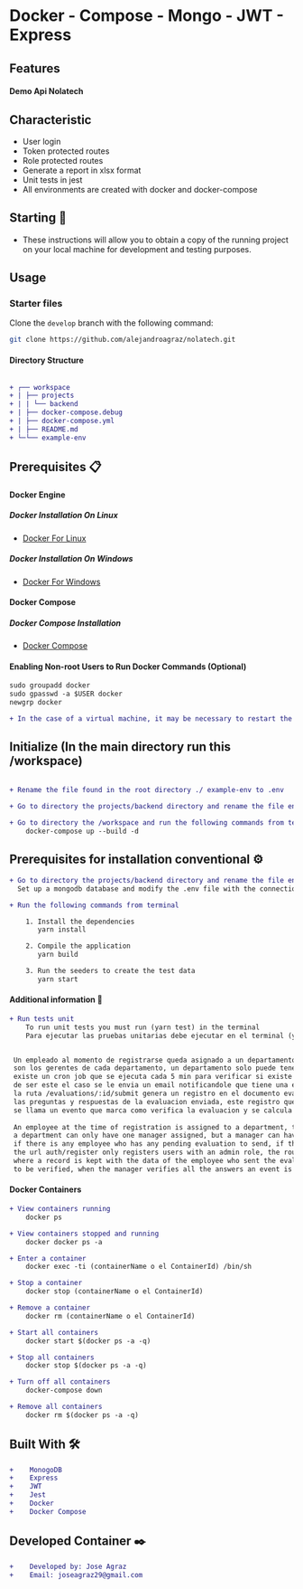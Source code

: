 # Docker - Compose - Mongo - JWT - Express

## Features

#### Demo Api Nolatech

## Characteristic
* User login
* Token protected routes
* Role protected routes
* Generate a report in xlsx format
* Unit tests in jest
* All environments are created with docker and docker-compose

## Starting 🚀

*  These instructions will allow you to obtain a copy of the running project on your local machine for development and testing purposes.

## Usage
### Starter files
Clone the `develop` branch with the following command:

```bash
git clone https://github.com/alejandroagraz/nolatech.git
```

#### Directory Structure
```diff

+ ┌── workspace
+ | ├── projects
+ | | └── backend
+ | ├── docker-compose.debug
+ | ├── docker-compose.yml
+ | ├── README.md
+ └─└── example-env

```

## Prerequisites 📋

#### Docker Engine

##### Docker Installation On Linux
* [Docker For Linux](https://docs.docker.com/install/linux/docker-ce/ubuntu/)

##### Docker Installation On Windows
* [Docker For Windows](https://docs.docker.com/docker-for-windows/install/)

#### Docker Compose

##### Docker Compose Installation
* [Docker Compose](https://docs.docker.com/compose/install/)

#### Enabling Non-root Users to Run Docker Commands (Optional)
```diff
sudo groupadd docker
sudo gpasswd -a $USER docker
newgrp docker

+ In the case of a virtual machine, it may be necessary to restart the virtual machine for the changes to take effect.

```

## Initialize (In the main directory run this /workspace)

```diff

+ Rename the file found in the root directory ./ example-env to .env

+ Go to directory the projects/backend directory and rename the file env-example to .env
    
+ Go to directory the /workspace and run the following commands from terminal
    docker-compose up --build -d
```

## Prerequisites for installation conventional ⚙️
```diff
+ Go to directory the projects/backend directory and rename the file env-example to .env
  Set up a mongodb database and modify the .env file with the connection parameters

+ Run the following commands from terminal

    1. Install the dependencies
       yarn install

    2. Compile the application
       yarn build

    3. Run the seeders to create the test data
       yarn start
```

#### Additional information 📖
```diff
+ Run tests unit
    To run unit tests you must run (yarn test) in the terminal
    Para ejecutar las pruebas unitarias debe ejecutar en el terminal (yarn test) 


 Un empleado al momento de registrarse queda asignado a un departamento, por ende los verificadores para las evaluaciones
 son los gerentes de cada departamento, un departamento solo puede tener asignado un gerente, pero un gerente puede tener asignado varios departamentos,
 existe un cron job que se ejecuta cada 5 min para verificar si existe algun empleado que tenga alguna evaluacion pendiente por enviar,
 de ser este el caso se le envia un email notificandole que tiene una evaluacion pendiente, la url auth/register solo registra usuarios con un rol admin,
 la ruta /evaluations/:id/submit genera un registro en el documento evaluationCompleted donde se lleva un registro con los datos del empleado que envio la evaluacion,
 las preguntas y respuestas de la evaluacion enviada, este registro queda peendiente por verificar, al momento que el gerente verifica todas las respuestas,
 se llama un evento que marca como verifica la evaluacion y se calcula la puntuacion de la evaluacion.
 
 An employee at the time of registration is assigned to a department, therefore the verifiers for the evaluations are the managers of each department,
 a department can only have one manager assigned, but a manager can have several departments assigned, there is a cron job that runs every 5 min to check
 if there is any employee who has any pending evaluation to send, if this is the case an email is sent notifying him that he has a pending evaluation,
 the url auth/register only registers users with an admin role, the route /evaluations/:id/submit generates a record in the evaluationCompleted document
 where a record is kept with the data of the employee who sent the evaluation, the questions and answers of the sent evaluation, this record remains pending
 to be verified, when the manager verifies all the answers an event is called that marks how the evaluation is verified and the evaluation score is calculated.
```

#### Docker Containers
```diff
+ View containers running
    docker ps

+ View containers stopped and running
    docker docker ps -a

+ Enter a container
    docker exec -ti (containerName o el ContainerId) /bin/sh

+ Stop a container
    docker stop (containerName o el ContainerId)

+ Remove a container
    docker rm (containerName o el ContainerId)

+ Start all containers
    docker start $(docker ps -a -q)

+ Stop all containers
    docker stop $(docker ps -a -q)

+ Turn off all containers
    docker-compose down

+ Remove all containers
    docker rm $(docker ps -a -q)
```
## Built With 🛠️
```diff
+    MonogoDB
+    Express
+    JWT
+    Jest
+    Docker
+    Docker Compose
```

## Developed Container ✒️
```diff
+    Developed by: Jose Agraz 
+    Email: joseagraz29@gmail.com
```
